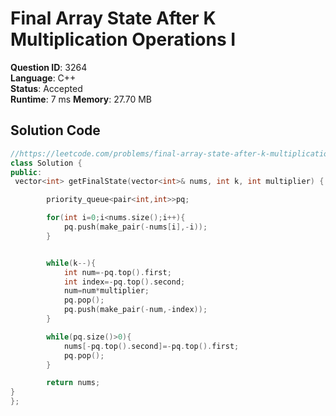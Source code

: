 # Final Array State After K Multiplication Operations I

**Question ID**: 3264  
**Language**: C++  
**Status**: Accepted  
**Runtime**: 7 ms
**Memory**: 27.70 MB

## Solution Code

```cpp
//https://leetcode.com/problems/final-array-state-after-k-multiplication-operations-i
class Solution {
public:
 vector<int> getFinalState(vector<int>& nums, int k, int multiplier) {

        priority_queue<pair<int,int>>pq;

        for(int i=0;i<nums.size();i++){
            pq.push(make_pair(-nums[i],-i));
        }


        while(k--){
            int num=-pq.top().first;
            int index=-pq.top().second;
            num=num*multiplier;
            pq.pop();
            pq.push(make_pair(-num,-index));
        }

        while(pq.size()>0){
            nums[-pq.top().second]=-pq.top().first;
            pq.pop();
        }

        return nums;
}
};
```
